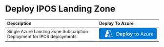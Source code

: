 # Deploy IPOS Landing Zone

 | Description | Deploy To Azure |
|:--------------------|:----------------|
| Single Azure Landing Zone Subscription Deployment for IPOS deployments |[![Deploy To Azure](https://raw.githubusercontent.com/Azure/azure-quickstart-templates/master/1-CONTRIBUTION-GUIDE/images/deploytoazure.svg?sanitize=true)](https://portal.azure.com/#blade/Microsoft_Azure_CreateUIDef/CustomDeploymentBlade/uri/https%3A%2F%2Fraw.githubusercontent.com%2Ftulpy%2FAzure%2Fjune2021%2Freference%2Fperth%2FarmTemplates%2Fhub.json/createUIDefinitionUri/https%3A%2F%2Fraw.githubusercontent.com%2FInsight-Services-APAC%2FAzureFoundations%2Fjune2021%2Freference%2Fperth%2FarmTemplates%2Fportal-hub.json) |
